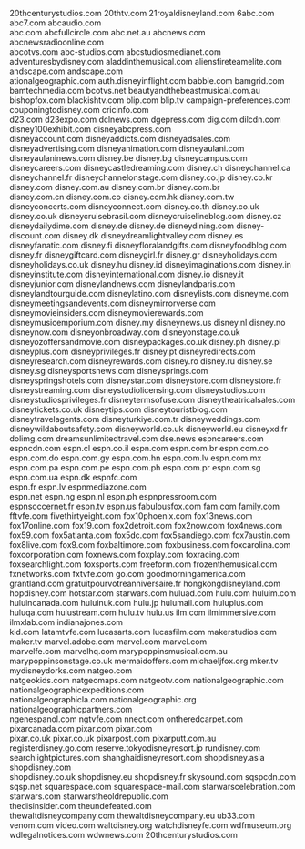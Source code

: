 20thcenturystudios.com
20thtv.com
21royaldisneyland.com
6abc.com	
abc7.com
abcaudio.com	
abc.com
abcfullcircle.com
abc.net.au
abcnews.com
abcnewsradioonline.com	
abcotvs.com	
abc-studios.com
abcstudiosmedianet.com
adventuresbydisney.com
aladdinthemusical.com
aliensfireteamelite.com
andscape.com
andscape.com		
ationalgeographic.com
auth.disneyinflight.com
babble.com
bamgrid.com
bamtechmedia.com
bcotvs.net
beautyandthebeastmusical.com.au
bishopfox.com
blackishtv.com
blip.com
blip.tv
campaign-preferences.com
couponingtodisney.com
cricinfo.com	
d23.com
d23expo.com
dclnews.com
dgepress.com
dig.com
dilcdn.com
disney100exhibit.com
disneyabcpress.com	
disneyaccount.com
disneyaddicts.com
disneyadsales.com
disneyadvertising.com
disneyanimation.com
disneyaulani.com
disneyaulaninews.com 
disney.be
disney.bg
disneycampus.com
disneycareers.com
disneycastledreaming.com
disney.ch
disneychannel.ca
disneychannel.fr
disneychannelonstage.com
disney.co.jp
disney.co.kr
disney.com
disney.com.au
disney.com.br 
disney.com.br	
disney.com.cn
disney.com.co
disney.com.hk
disney.com.tw
disneyconcerts.com
disneyconnect.com
disney.co.th
disney.co.uk
disney.co.uk 
disneycruisebrasil.com
disneycruiselineblog.com
disney.cz
disneydailydime.com
disney.de
disney.de 
disneydining.com
disney-discount.com
disney.dk
disneydreamlightvalley.com
disney.es
disneyfanatic.com
disney.fi
disneyfloralandgifts.com
disneyfoodblog.com
disney.fr
disneygiftcard.com
disneygirl.fr
disney.gr
disneyholidays.com
disneyholidays.co.uk
disney.hu
disney.id
disneyimaginations.com
disney.in
disneyinstitute.com
disneyinternational.com
disney.io
disney.it
disneyjunior.com
disneylandnews.com
disneylandparis.com
disneylandtourguide.com
disneylatino.com
disneylists.com
disneyme.com
disneymeetingsandevents.com
disneymirrorverse.com
disneymovieinsiders.com
disneymovierewards.com
disneymusicemporium.com
disney.my
disneynews.us
disney.nl
disney.no
disneynow.com
disneyonbroadway.com
disneyonstage.co.uk
disneyozoffersandmovie.com
disneypackages.co.uk
disney.ph
disney.pl
disneyplus.com
disneyprivileges.fr
disney.pt
disneyredirects.com
disneyresearch.com
disneyrewards.com
disney.ro
disney.ru
disney.se
disney.sg
disneysportsnews.com
disneysprings.com
disneyspringshotels.com
disneystar.com
disneystore.com
disneystore.fr
disneystreaming.com
disneystudiolicensing.com
disneystudios.com
disneystudiosprivileges.fr
disneytermsofuse.com
disneytheatricalsales.com
disneytickets.co.uk
disneytips.com
disneytouristblog.com
disneytravelagents.com
disneyturkiye.com.tr
disneyweddings.com
disneywildaboutsafety.com
disneyworld.co.uk
disneyworld.eu
disneyxd.fr
dolimg.com
dreamsunlimitedtravel.com
dse.news
espncareers.com
espncdn.com	
espn.cl
espn.co.il
espn.com
espn.com.br
espn.com.co
espn.com.do
espn.com.gy
espn.com.hn
espn.com.lv
espn.com.mx
espn.com.pa
espn.com.pe
espn.com.ph
espn.com.pr
espn.com.sg
espn.com.ua
espn.dk
espnfc.com	
espn.fr
espn.lv
espnmediazone.com	
espn.net
espn.ng
espn.nl
espn.ph
espnpressroom.com	
espnsoccernet.fr
espn.tv
espn.us
fabulousfox.com
fam.com
family.com
fftvfe.com
fivethirtyeight.com	
fox10phoenix.com
fox13news.com
fox17online.com
fox19.com
fox2detroit.com
fox2now.com
fox4news.com
fox59.com
fox5atlanta.com
fox5dc.com
fox5sandiego.com
fox7austin.com
fox8live.com
fox9.com
foxbaltimore.com
foxbusiness.com
foxcarolina.com
foxcorporation.com
foxnews.com
foxplay.com
foxracing.com
foxsearchlight.com
foxsports.com
freeform.com
frozenthemusical.com
fxnetworks.com
fxtvfe.com
go.com
goodmorningamerica.com	
grantland.com
gratuitpourvotreanniversaire.fr
hongkongdisneyland.com
hopdisney.com
hotstar.com
starwars.com
huluad.com
hulu.com
huluim.com
huluincanada.com
huluinuk.com
hulu.jp
hulumail.com
huluplus.com	
huluqa.com
hulustream.com
hulu.tv
hulu.us
ilm.com
ilmimmersive.com
ilmxlab.com
indianajones.com	
kid.com
latamtvfe.com
lucasarts.com
lucasfilm.com
makerstudios.com 
maker.tv
marvel.adobe.com
marvel.com
marvel.com	
marvelfe.com
marvelhq.com
marypoppinsmusical.com.au
marypoppinsonstage.co.uk
mermaidoffers.com
michaeljfox.org
mker.tv
mydisneydorks.com
natgeo.com	
natgeokids.com
natgeomaps.com
natgeotv.com
nationalgeographic.com
nationalgeographicexpeditions.com	
nationalgeographicla.com
nationalgeographic.org
nationalgeographicpartners.com	
ngenespanol.com	
ngtvfe.com
nnect.com
ontheredcarpet.com
pixarcanada.com
pixar.com
pixar.com	
pixar.co.uk
pixar.co.uk 
pixarpost.com
pixarputt.com.au
registerdisney.go.com
reserve.tokyodisneyresort.jp
rundisney.com
searchlightpictures.com
shanghaidisneyresort.com
shopdisney.asia
shopdisney.com	
shopdisney.co.uk
shopdisney.eu
shopdisney.fr
skysound.com
sqspcdn.com
sqsp.net
squarespace.com
squarespace-mail.com
starwarscelebration.com	
starwars.com
starwarstheoldrepublic.com	
thedisinsider.com
theundefeated.com	
thewaltdisneycompany.com
thewaltdisneycompany.eu
ub33.com
venom.com
video.com
waltdisney.org
watchdisneyfe.com
wdfmuseum.org
wdlegalnotices.com
wdwnews.com
20thcenturystudios.com
